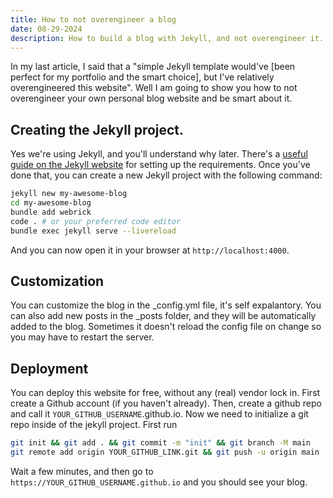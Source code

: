 ```yaml
---
title: How to not overengineer a blog
date: 08-29-2024
description: How to build a blog with Jekyll, and not overengineer it.
---
```


In my last article, I said that a "simple Jekyll template would've [been perfect for my portfolio and the smart choice], but I've relatively overengineered this website". Well I am going to show you how to not overengineer your own personal blog website and be smart about it.

## Creating the Jekyll project.

Yes we're using Jekyll, and you'll understand why later. There's a [useful guide on the Jekyll website](https://jekyllrb.com/docs/installation/#requirements) for setting up the requirements. Once you've done that, you can create a new Jekyll project with the following command:

```bash
jekyll new my-awesome-blog
cd my-awesome-blog
bundle add webrick
code . # or your preferred code editor
bundle exec jekyll serve --livereload
```

And you can now open it in your browser at `http://localhost:4000`.

## Customization
You can customize the blog in the _config.yml file, it's self expalantory. You can also add new posts in the _posts folder, and they will be automatically added to the blog. Sometimes it doesn't reload the config file on change so you may have to restart the server.

## Deployment
You can deploy this website for free, without any (real) vendor lock in. First create a Github account (if you haven't already). Then, create a github repo and call it `YOUR_GITHUB_USERNAME`.github.io. Now we need to initialize a git repo inside of the jekyll project. First run

```bash
git init && git add . && git commit -m "init" && git branch -M main
git remote add origin YOUR_GITHUB_LINK.git && git push -u origin main
```

Wait a few minutes, and then go to `https://YOUR_GITHUB_USERNAME.github.io` and you should see your blog.